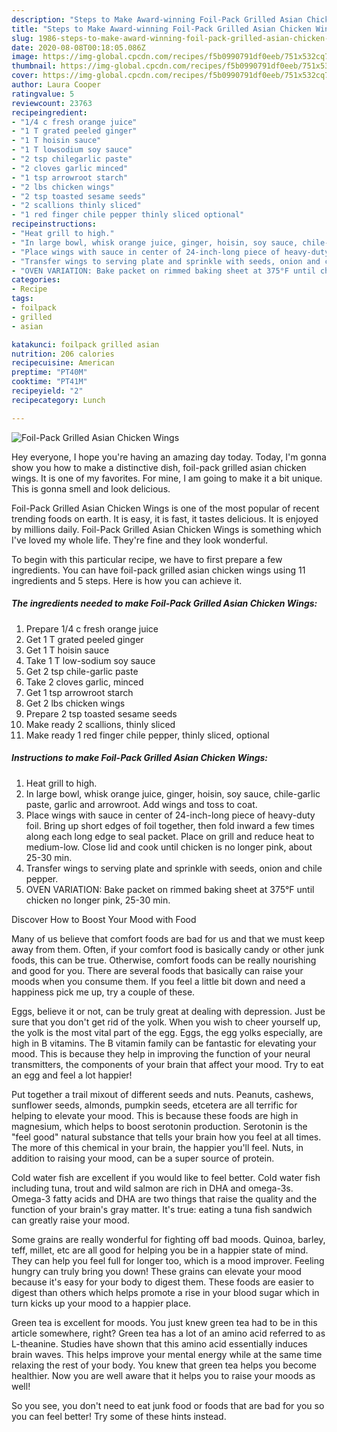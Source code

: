 ```yaml
---
description: "Steps to Make Award-winning Foil-Pack Grilled Asian Chicken Wings"
title: "Steps to Make Award-winning Foil-Pack Grilled Asian Chicken Wings"
slug: 1986-steps-to-make-award-winning-foil-pack-grilled-asian-chicken-wings
date: 2020-08-08T00:18:05.086Z
image: https://img-global.cpcdn.com/recipes/f5b0990791df0eeb/751x532cq70/foil-pack-grilled-asian-chicken-wings-recipe-main-photo.jpg
thumbnail: https://img-global.cpcdn.com/recipes/f5b0990791df0eeb/751x532cq70/foil-pack-grilled-asian-chicken-wings-recipe-main-photo.jpg
cover: https://img-global.cpcdn.com/recipes/f5b0990791df0eeb/751x532cq70/foil-pack-grilled-asian-chicken-wings-recipe-main-photo.jpg
author: Laura Cooper
ratingvalue: 5
reviewcount: 23763
recipeingredient:
- "1/4 c fresh orange juice"
- "1 T grated peeled ginger"
- "1 T hoisin sauce"
- "1 T lowsodium soy sauce"
- "2 tsp chilegarlic paste"
- "2 cloves garlic minced"
- "1 tsp arrowroot starch"
- "2 lbs chicken wings"
- "2 tsp toasted sesame seeds"
- "2 scallions thinly sliced"
- "1 red finger chile pepper thinly sliced optional"
recipeinstructions:
- "Heat grill to high."
- "In large bowl, whisk orange juice, ginger, hoisin, soy sauce, chile-garlic paste, garlic and arrowroot. Add wings and toss to coat."
- "Place wings with sauce in center of 24-inch-long piece of heavy-duty foil. Bring up short edges of foil together, then fold inward a few times along each long edge to seal packet. Place on grill and reduce heat to medium-low. Close lid and cook until chicken is no longer pink, about 25-30 min."
- "Transfer wings to serving plate and sprinkle with seeds, onion and chile pepper."
- "OVEN VARIATION: Bake packet on rimmed baking sheet at 375°F until chicken no longer pink, 25-30 min."
categories:
- Recipe
tags:
- foilpack
- grilled
- asian

katakunci: foilpack grilled asian 
nutrition: 206 calories
recipecuisine: American
preptime: "PT40M"
cooktime: "PT41M"
recipeyield: "2"
recipecategory: Lunch

---
```



![Foil-Pack Grilled Asian Chicken Wings](https://img-global.cpcdn.com/recipes/f5b0990791df0eeb/751x532cq70/foil-pack-grilled-asian-chicken-wings-recipe-main-photo.jpg)

Hey everyone, I hope you're having an amazing day today. Today, I'm gonna show you how to make a distinctive dish, foil-pack grilled asian chicken wings. It is one of my favorites. For mine, I am going to make it a bit unique. This is gonna smell and look delicious.



Foil-Pack Grilled Asian Chicken Wings is one of the most popular of recent trending foods on earth. It is easy, it is fast, it tastes delicious. It is enjoyed by millions daily. Foil-Pack Grilled Asian Chicken Wings is something which I've loved my whole life. They're fine and they look wonderful.


To begin with this particular recipe, we have to first prepare a few ingredients. You can have foil-pack grilled asian chicken wings using 11 ingredients and 5 steps. Here is how you can achieve it.

<!--inarticleads1-->

##### The ingredients needed to make Foil-Pack Grilled Asian Chicken Wings:

1. Prepare 1/4 c fresh orange juice
1. Get 1 T grated peeled ginger
1. Get 1 T hoisin sauce
1. Take 1 T low-sodium soy sauce
1. Get 2 tsp chile-garlic paste
1. Take 2 cloves garlic, minced
1. Get 1 tsp arrowroot starch
1. Get 2 lbs chicken wings
1. Prepare 2 tsp toasted sesame seeds
1. Make ready 2 scallions, thinly sliced
1. Make ready 1 red finger chile pepper, thinly sliced, optional




<!--inarticleads2-->

##### Instructions to make Foil-Pack Grilled Asian Chicken Wings:

1. Heat grill to high.
1. In large bowl, whisk orange juice, ginger, hoisin, soy sauce, chile-garlic paste, garlic and arrowroot. Add wings and toss to coat.
1. Place wings with sauce in center of 24-inch-long piece of heavy-duty foil. Bring up short edges of foil together, then fold inward a few times along each long edge to seal packet. Place on grill and reduce heat to medium-low. Close lid and cook until chicken is no longer pink, about 25-30 min.
1. Transfer wings to serving plate and sprinkle with seeds, onion and chile pepper.
1. OVEN VARIATION: Bake packet on rimmed baking sheet at 375°F until chicken no longer pink, 25-30 min.




Discover How to Boost Your Mood with Food


Many of us believe that comfort foods are bad for us and that we must keep away from them. Often, if your comfort food is basically candy or other junk foods, this can be true. Otherwise, comfort foods can be really nourishing and good for you. There are several foods that basically can raise your moods when you consume them. If you feel a little bit down and need a happiness pick me up, try a couple of these.

Eggs, believe it or not, can be truly great at dealing with depression. Just be sure that you don't get rid of the yolk. When you wish to cheer yourself up, the yolk is the most vital part of the egg. Eggs, the egg yolks especially, are high in B vitamins. The B vitamin family can be fantastic for elevating your mood. This is because they help in improving the function of your neural transmitters, the components of your brain that affect your mood. Try to eat an egg and feel a lot happier!

Put together a trail mixout of different seeds and nuts. Peanuts, cashews, sunflower seeds, almonds, pumpkin seeds, etcetera are all terrific for helping to elevate your mood. This is because these foods are high in magnesium, which helps to boost serotonin production. Serotonin is the "feel good" natural substance that tells your brain how you feel at all times. The more of this chemical in your brain, the happier you'll feel. Nuts, in addition to raising your mood, can be a super source of protein.

Cold water fish are excellent if you would like to feel better. Cold water fish including tuna, trout and wild salmon are rich in DHA and omega-3s. Omega-3 fatty acids and DHA are two things that raise the quality and the function of your brain's gray matter. It's true: eating a tuna fish sandwich can greatly raise your mood. 

Some grains are really wonderful for fighting off bad moods. Quinoa, barley, teff, millet, etc are all good for helping you be in a happier state of mind. They can help you feel full for longer too, which is a mood improver. Feeling hungry can truly bring you down! These grains can elevate your mood because it's easy for your body to digest them. These foods are easier to digest than others which helps promote a rise in your blood sugar which in turn kicks up your mood to a happier place.

Green tea is excellent for moods. You just knew green tea had to be in this article somewhere, right? Green tea has a lot of an amino acid referred to as L-theanine. Studies have shown that this amino acid essentially induces brain waves. This helps improve your mental energy while at the same time relaxing the rest of your body. You knew that green tea helps you become healthier. Now you are well aware that it helps you to raise your moods as well!

So you see, you don't need to eat junk food or foods that are bad for you so you can feel better! Try  some  of  these  hints  instead.

